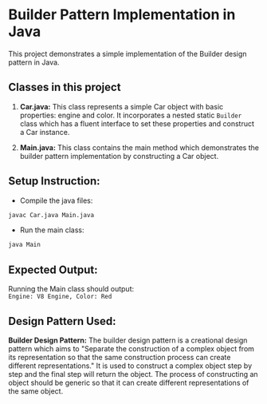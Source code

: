 # Builder Pattern Implementation in Java

This project demonstrates a simple implementation of the Builder design pattern in Java.

## Classes in this project

1. **Car.java:** This class represents a simple Car object with basic properties: engine and color. It incorporates a nested static `Builder`
   class which has a fluent interface to set these properties and construct a Car instance.

2. **Main.java:** This class contains the main method which demonstrates the builder pattern implementation by constructing a Car object.

## Setup Instruction:

- Compile the java files:

```bash
javac Car.java Main.java
```
- Run the main class:

```bash
java Main 
```

## Expected Output:
Running the Main class should output:   
`Engine: V8 Engine, Color: Red`

## Design Pattern Used:

**Builder Design Pattern:** The builder design pattern is a creational design pattern which aims to "Separate the construction of a complex object from its representation so that the same construction process can create different representations." It is used to construct a complex object step by step and the final step will return the object. The process of constructing an object should be generic so that it can create different representations of the same object.